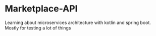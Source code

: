 # Marketplace-API
Learning about microservices architecture with kotlin and spring boot. Mostly for testing a lot of things

